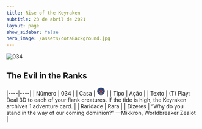 ```yaml
---
title: Rise of the Keyraken
subtitle: 23 de abril de 2021
layout: page
show_sidebar: false
hero_image: /assets/cotaBackground.jpg
---
```


![034](https://cards-keyforge.s3.eu-north-1.amazonaws.com/media/pt/rotk/034.png)

## The Evil in the Ranks

|----|----|
| Número | 034 |
| Casa | ![Keyraken](https://raw.githubusercontent.com/cardsofkeyforge/cardsofkeyforge.github.io/master/rotk/keyraken.png "Keyraken") |
| Tipo | Ação |
| Texto | (T) Play: Deal 3D to each of your flank  creatures. If the tide is high, the Keyraken  archives 1 adventure card. |
| Raridade | Rara |
| Dizeres | “Why do you stand in the way of  our coming dominion?” —Mikkron, Worldbreaker Zealot |
